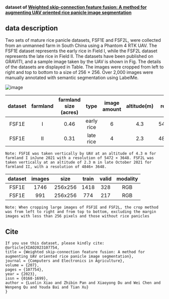 
#### dataset of [Weighted skip-connection feature fusion: A method for augmenting UAV oriented rice panicle image segmentation](https://doi.org/10.1016/j.compag.2023.107754)

## data description

Two sets of mature rice panicle datasets, FSF1E and FSF2L, were collected from an unmanned farm in South China using a Phantom 4 RTK UAV. The FSF1E dataset represents the early rice in Field I, while
the FSF2L dataset represents the late rice in Field II. The datasets have been published on GRAVITI, and a sample image taken by the UAV is shown in Fig. The details of the datasets are displayed in Table.
The images were cropped from left to right and top to bottom to a size of 256 × 256. Over 2,000 images were manually annotated with semantic segmentation using LabelMe.

![image](https://github.com/rooooolin/wsff/assets/6128009/9eb69c39-b930-4816-8c47-2ed78b088860)


|   dataset | farmland         |   farmland size (acres) |   type | image amount | altitude(m) | resolution |
|:------------:|:--------------------:|:-------------:|:--------------:|:--------------:|:--------------:|:--------------:|
|           FSF1E | I |           0.46 |       early rice | 6 | 4.3| 5472x3648|
|           FSF1E | II |           0.31 |       late rice | 4 | 2.3|4826x3648|

```Note: FSF1E was taken vertically by UAV at an altitude of 4.3 m for farmland I inJune 2021 with a resolution of 5472 × 3648. FSF2L was taken vertically at an altitude of 2.3 m in late October 2021 for farmland II, with a resolution of 4846× 3648.```



|   dataset | images         |   size |   train | valid | modality  |
|:------------:|:--------------------:|:-------------:|:--------------:|:--------------:|:--------------:|
|           FSF1E | 1746 |           256x256 |       1418 | 328 | RGB| 
|           FSF1E | 991 |           256x256 |       774 | 217 | RGB|

```Note: When cropping large images of FSF1E and FSF2L, the crop method was from left to right and from top to bottom, excluding the margin images with less than 256 pixels and those without rice panicles```

## Cite
```
If you use this dataset, please kindly cite:
@article{XIAO2023107754,
title = {Weighted skip-connection feature fusion: A method for augmenting UAV oriented rice panicle image segmentation},
journal = {Computers and Electronics in Agriculture},
volume = {207},
pages = {107754},
year = {2023},
issn = {0168-1699},
author = {Luolin Xiao and Zhibin Pan and Xiaoyong Du and Wei Chen and Wenpeng Qu and Youda Bai and Tian Xu}
}
```
